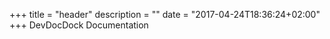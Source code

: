 +++
title = "header"
description = ""
date = "2017-04-24T18:36:24+02:00"
+++
DevDocDock Documentation 